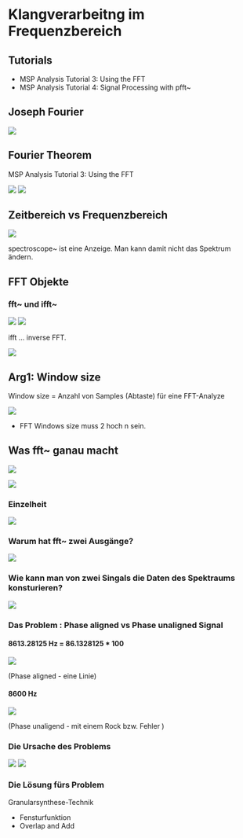 # Klangverarbeitng im Frequenzbereich

## Tutorials

- MSP Analysis Tutorial 3: Using the FFT
- MSP Analysis Tutorial 4: Signal Processing with pfft~



## Joseph Fourier

![](k1/Fourier_portlait.jpeg)

## Fourier Theorem


MSP Analysis Tutorial 3: Using the FFT

![](k1/excerpt1.png)
![](k1/FFT.png)


## Zeitbereich vs Frequenzbereich


![](k1/time_vs_freq.png)

spectroscope~ ist eine Anzeige. Man kann damit nicht das Spektrum ändern.

## FFT Objekte


### fft~ und ifft~

![](k1/two_objects.png)
![](k1/conversion.png)


ifft ... inverse FFT.

![](k1/resynthesis_analysis.png)

## Arg1: Window size

Window size = Anzahl von Samples (Abtaste) für eine FFT-Analyze

![](k1/excerpt2.png)

- FFT Windows size muss 2 hoch n sein.

## Was fft~ ganau macht

![](k1/excerpt3.png)

![](k1/slicing.png)

### Einzelheit

![](k1/bins.png)


### Warum hat fft~ zwei Ausgänge?

![](k1/excerpt4.png)

### Wie kann man von zwei Singals die Daten des Spektraums konsturieren?

![](k1/excerpt5.png)


### Das Problem : Phase aligned vs Phase unaligned Signal

#### 8613.28125 Hz = 86.1328125 * 100
![](k1/aligned.png)

(Phase aligned - eine Linie)


#### 8600 Hz
![](k1/unaligned.png)

(Phase unaligend - mit einem Rock bzw. Fehler )

### Die Ursache des Problems

![](k1/phase_problem.png)
![](k1/excerpt6.png)

### Die Lösung fürs Problem

Granularsynthese-Technik

- Fensturfunktion
- Overlap and Add


